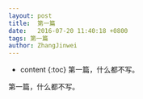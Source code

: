 ```yaml
---
layout: post
title:  第一篇
date:   2016-07-20 11:40:18 +0800
tags: 第一篇
author: ZhangJinwei
---
```




* content
{:toc}
第一篇，什么都不写。




第一篇，什么都不写。